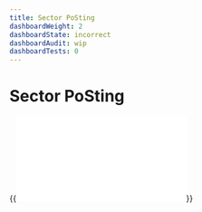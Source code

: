 ```yaml
---
title: Sector PoSting
dashboardWeight: 2
dashboardState: incorrect
dashboardAudit: wip
dashboardTests: 0
---
```


# Sector PoSting

{{<embed src="posting.id" lang="go">}}